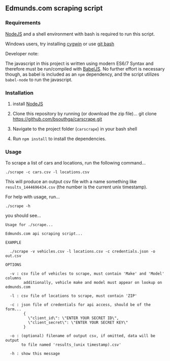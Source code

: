 ## Edmunds.com scraping script

### Requirements

[NodeJS](https://nodejs.org/en/) and a shell environment with bash is required to run this script.

Windows users, try installing [cygwin](http://cygwin.com/install.html) or use [git bash](https://git-for-windows.github.io/)

Developer note:

The javascript in this project is written using modern ES6/7 Syntax
and therefore must be run/compiled with [BabelJS](https://babeljs.io/). No further
effort is necessary though, as babel is included as an `npm` dependency, and
the script utilizes `babel-node` to run the javascript.

### Installation

1. install [NodeJS](https://nodejs.org/en/)

2. Clone this repository by running (or download the zip file)...
    git clone https://github.com/bsouthga/carscrape.git

3. Navigate to the project folder (`carscrape`) in your bash shell

4. Run `npm install` to install the dependencies.

### Usage

To scrape a list of cars and locations, run the following command...

```shell
./scrape -c cars.csv -l locations.csv
```

This will produce an output csv file with a name something like `results_1444696434.csv`
(the number is the current unix timestamp).

For help with usage, run...

```shell
./scrape -h
```

you should see...

```
Usage for ./scrape...

Edmunds.com api scraping script...

EXAMPLE

  ./scrape -v vehicles.csv -l locations.csv -c credentials.json -o out.csv

OPTIONS

  -v : csv file of vehicles to scrape, must contain 'Make' and 'Model' columns
        additionally, vehicle make and model must appear on lookup on edmunds.com

  -l : csv file of locations to scrape, must contain 'ZIP'

  -c : json file of credentials for api access, should be of the form...
        {
          \"client_id\": \"ENTER YOUR SECRET ID\",
          \"client_secret\": \"ENTER YOUR SECRET KEY\"
        }

  -o : (optional) filename of output csv, if omitted, data will be output
       to file named 'results_(unix timestamp).csv'

  -h : show this message
```
